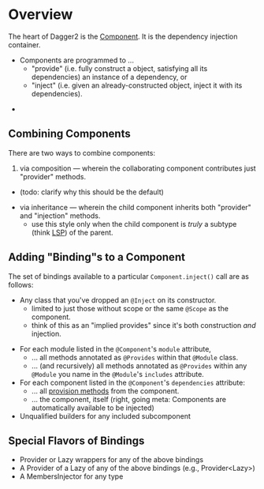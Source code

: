 

# Overview

The heart of Dagger2 is the [Component](https://google.github.io/dagger/api/latest/dagger/Component.html).  It is the dependency injection container.

* Components are programmed to ...
  * "provide" (i.e. fully construct a object, satisfying all its dependencies) an instance of a dependency, or
  - "inject" (i.e. given an already-constructed object, inject it with its dependencies).
-



## Combining Components

There are two ways to combine components:

1.  via composition — wherein the collaborating component contributes just "provider" methods.
  * (todo: clarify why this should be the default)
- via inheritance — wherein the child component inherits both "provider" and "injection" methods.
  * use this style only when the child component is *truly* a subtype (think [LSP](https://en.wikipedia.org/wiki/Liskov_substitution_principle)) of the parent.


## Adding "Binding"s to a Component

The set of bindings available to a particular `Component.inject()` call are as follows:

* Any class that you've dropped an `@Inject` on its constructor.
  * limited to just those without scope or the same `@Scope` as the component.
  - think of this as an "implied provides" since it's both construction *and* injection.
- For each module listed in the `@Component`'s `module` attribute,
  * ... all methods annotated as `@Provides` within that `@Module` class.
  * ... (and recursively) all methods annotated as `@Provides` within any `@Module` you name in the `@Module`'s `includes` attribute.
- For each component listed in the `@Component`'s `dependencies` attribute:
  * ... all [provision methods](https://google.github.io/dagger/api/latest/dagger/Component.html#provision-methods) from the component.
  - ... the component, itself (right, going meta: Components are automatically available to be injected)
- Unqualified builders for any included subcomponent

## Special Flavors of Bindings

- Provider or Lazy wrappers for any of the above bindings
- A Provider of a Lazy of any of the above bindings (e.g., Provider<Lazy<CoffeeMaker>>)
- A MembersInjector for any type